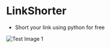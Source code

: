 # LinkShorter
- Short your link using python for free
 
![Test Image 1](https://fmlsender.000webhostapp.com/link.py.gif)
